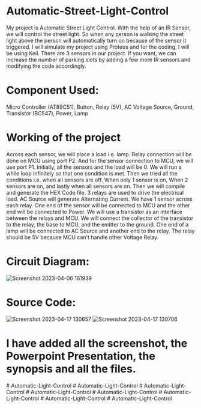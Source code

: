 # Automatic-Street-Light-Control
My project is Automatic Street Light Control. 
With the help of an IR Sensor, we will control the street light. 
So when any person is walking the street light above the person will automatically turn on because of the sensor it triggered. 
I will simulate my project using Proteus and for the coding, I will be using Keil.
There are 3 sensors in our project. 
If you want, we can increase the number of parking slots by adding a few more IR sensors and modifying the code accordingly.

# Component Used:
Micro Controller (AT89C51),
Button,
Relay (5V),
AC Voltage Source,
Ground,
Transistor (BC547),
Power,
Lamp

# Working of the project
Across each sensor, we will place a load i.e. lamp.
Relay connection will be done on MCU using port P2.
And for the sensor connection to MCU, we will use port P1.
Initially, all the sensors and the load will be 0.
We will run a while loop infinitely so that one condition is met.
Then we tried all the conditions i.e. when all sensors are off.
When only 1 sensor is on, When 2 sensors are on, and lastly when all sensors are on.
Then we will compile and generate the HEX Code file.
3 relays are used to drive the electrical load.
AC Source will generate Alternating Current.
We have 1 sensor across each relay.
One end of the sensor will be connected to MCU and the other end will be connected to Power.
We will use a transistor as an interface between the relays and MCU.
We will connect the collector of the transistor to the relay, the base to MCU, and the emitter to the ground.
One end of a lamp will be connected to AC Source and another end to the relay.
The relay should be 5V because MCU can't handle other Voltage Relay.

# Circuit Diagram:
![Screenshot 2023-04-06 161939](https://user-images.githubusercontent.com/43111400/232416091-6a680bde-8733-445b-af67-ff38c737b746.png)

# Source Code:
![Screenshot 2023-04-17 130657](https://user-images.githubusercontent.com/43111400/232417049-94046033-1be4-4e20-8f70-3ad27d0d5396.png)
![Screenshot 2023-04-17 130706](https://user-images.githubusercontent.com/43111400/232417171-078b1c09-320d-4940-a0f5-12b5cd66584d.png)

# I have added all the screenshot, the Powerpoint Presentation, the synopsis and all the files.
#   A u t o m a t i c - L i g h t - C o n t r o l  
 #   A u t o m a t i c - L i g h t - C o n t r o l  
 #   A u t o m a t i c - L i g h t - C o n t r o l  
 #   A u t o m a t i c - L i g h t - C o n t r o l  
 #   A u t o m a t i c - L i g h t - C o n t r o l  
 #   A u t o m a t i c - L i g h t - C o n t r o l  
 #   A u t o m a t i c - L i g h t - C o n t r o l  
 #   A u t o m a t i c - L i g h t - C o n t r o l  
 